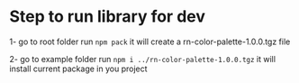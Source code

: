 # Step to run library for dev

1- go to root folder run `npm pack` it will create a rn-color-palette-1.0.0.tgz file

2- go to example folder run `npm i ../rn-color-palette-1.0.0.tgz` it will install current package in you project